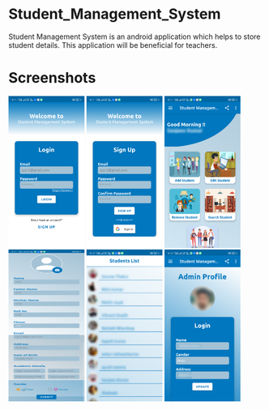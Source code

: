 # Student_Management_System
Student Management System is an android application which helps to store student details.
This application will be beneficial for teachers.
<h1>Screenshots</h1>
<p align="left">
  <img src="https://github.com/sanjeev08-dev/Student_Management_System/blob/master/ScreenShots/1.png" width="150" height="300" title="Login Screen">
  <img src="https://github.com/sanjeev08-dev/Student_Management_System/blob/master/ScreenShots/2.png" width="150" height="300" title="Sign Up Screen">
  <img src="https://github.com/sanjeev08-dev/Student_Management_System/blob/master/ScreenShots/3.png" width="150" height="300" title="Dashboard Screen">
  <img src="https://github.com/sanjeev08-dev/Student_Management_System/blob/master/ScreenShots/4.png" width="150" height="300" title="Add Student Screen">
  <img src="https://github.com/sanjeev08-dev/Student_Management_System/blob/master/ScreenShots/5.png" width="150" height="300" title="All Students">
  <img src="https://github.com/sanjeev08-dev/Student_Management_System/blob/master/ScreenShots/6.png" width="150" height="300" title="Admin Profile">
</p>
